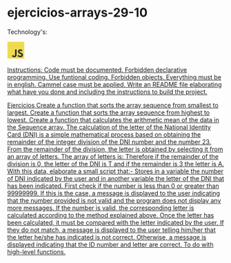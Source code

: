 # ejercicios-arrays-29-10


 Technology's:

<img src="https://raw.githubusercontent.com/devicons/devicon/master/icons/javascript/javascript-original.svg" alt="javascript" width="40" height="40"/> </a> <a href="https://www.linux.org/" target="_blank" rel="noreferrer">


Instructions:
Code must be documented.
Forbidden declarative programming.
Use funtional coding.
Forbidden objects.
Everything must be in english.
Cammel case must be applied.
Write an README file elaborating what have you done and including the instructions to build the project.

Ejercicios
Create a function that sorts the array sequence from smallest to largest.
Create a function that sorts the array sequence from highest to lowest.
Create a function that calculates the arithmetic mean of the data in the Sequence array.
The calculation of the letter of the National Identity Card (DNI) is a simple mathematical process based on obtaining the remainder of the integer division of the DNI number and the number 23. From the remainder of the division, the letter is obtained by selecting it from an array of letters. The array of letters is: Therefore if the remainder of the division is 0, the letter of the DNI is T and if the remainder is 3 the letter is A. With this data, elaborate a small script that:- Stores in a variable the number of DNI indicated by the user and in another variable the letter of the DNI that has been indicated. First check if the number is less than 0 or greater than 99999999. If this is the case, a message is displayed to the user indicating that the number provided is not valid and the program does not display any more messages. If the number is valid, the corresponding letter is calculated according to the method explained above. Once the letter has been calculated, it must be compared with the letter indicated by the user. If they do not match, a message is displayed to the user telling him/her that the letter he/she has indicated is not correct. Otherwise, a message is displayed indicating that the ID number and letter are correct. To do with high-level functions.
